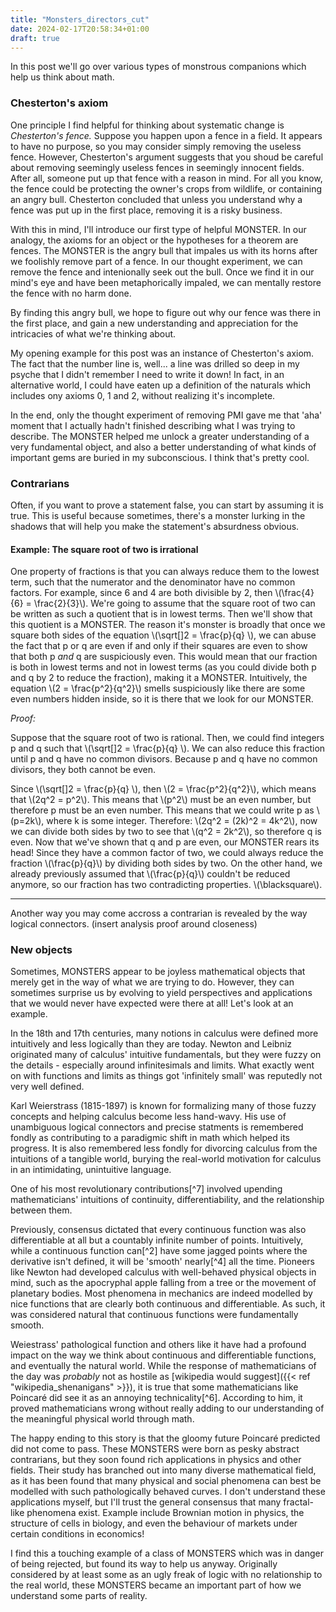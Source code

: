 ```yaml
---
title: "Monsters_directors_cut"
date: 2024-02-17T20:58:34+01:00
draft: true
---
```


In this post we'll go over various types of monstrous companions which help us think about math.

### Chesterton's axiom

One principle I find helpful for thinking about systematic change is *Chesterton's fence.* Suppose you happen upon a fence in a field. It appears to have no purpose, so you may consider simply removing the useless fence. However, Chesterton's argument suggests that you shoud be careful about removing seemingly useless fences in seemingly innocent fields. After all, someone put up that fence with a reason in mind. For all you know, the fence could be protecting the owner's crops from wildlife, or containing an angry bull. Chesterton concluded that unless you understand why a fence was put up in the first place, removing it is a risky business.

With this in mind, I'll introduce our first type of helpful MONSTER. In our analogy, the axioms for an object or the hypotheses for a theorem are fences. The MONSTER is the angry bull that impales us with its horns after we foolishly remove part of a fence. In our thought experiment, we can remove the fence and intenionally seek out the bull. Once we find it in our mind's eye and have been metaphorically impaled, we can mentally restore the fence with no harm done.

By finding this angry bull, we hope to figure out why our fence was there in the first place, and gain a new understanding and appreciation for the intricacies of what we're thinking about.

My opening example for this post was an instance of Chesterton's axiom. The fact that the number line is, well... a line was drilled so deep in my psyche that I didn't remember I need to write it down! In fact, in an alternative world, I could have eaten up a definition of the naturals which includes ony axioms 0, 1 and 2, without realizing it's incomplete.

In the end, only the thought experiment of removing PMI gave me that 'aha' moment that I actually hadn't finished describing what I was trying to describe. The MONSTER helped me unlock a greater understanding of a very fundamental object, and also a better understanding of what kinds of important gems are buried in my subconscious. I think that's pretty cool.

### Contrarians

Often, if you want to prove a statement false, you can start by assuming it is true. This is useful because sometimes, there's a monster lurking in the shadows that will help you make the statement's absurdness obvious.

#### Example: The square root of two is irrational

One property of fractions is that you can always reduce them to the lowest term, such that the numerator and the denominator have no common factors. For example, since 6 and 4 are both divisible by 2, then \\(\frac{4}{6} = \frac{2}{3}\\). We're going to assume that the square root of two can be written as such a quotient that is in lowest terms. Then we'll show that this quotient is a MONSTER. The reason it's monster is broadly that once we square both sides of the equation \\(\sqrt[]2 = \frac{p}{q} \\), we can abuse the fact that p or q are even if and only if their squares are even to show that both p *and* q are suspiciously even. This would mean that our fraction is both in lowest terms and not in lowest terms (as you could divide both p and q by 2 to reduce the fraction), making it a MONSTER. Intuitively, the equation \\(2 = \frac{p^2}{q^2}\\) smells suspiciously like there are some even numbers hidden inside, so it is there that we look for our MONSTER.

*Proof:*

Suppose that the square root of two is rational. Then, we could find integers p and q such that \\(\sqrt[]2 = \frac{p}{q} \\). We can also reduce this fraction until p and q have no common divisors. Because p and q have no common divisors, they both cannot be even.

Since \\(\sqrt[]2 = \frac{p}{q} \\), then \\(2 = \frac{p^2}{q^2}\\), which means that \\(2q^2 = p^2\\). This means that \\(p^2\\) must be an even number, but therefore p must be an even number. This means that we could write p as \\(p=2k\\), where k is some integer. Therefore: \\(2q^2 = (2k)^2 = 4k^2\\), now we can divide both sides by two to see that \\(q^2 = 2k^2\\), so therefore q is even. Now that we've shown that q and p are even, our MONSTER rears its head! Since they have a common factor of two, we could always reduce the fraction \\(\frac{p}{q}\\) by dividing both sides by two. On the other hand, we already previously assumed that \\(\frac{p}{q}\\) couldn't be reduced anymore, so our fraction has two contradicting properties.  \\(\blacksquare\\).

----

Another way you may come accross a contrarian is revealed by the way logical connectors. (insert analysis proof around closeness)

### New objects

Sometimes, MONSTERS appear to be joyless mathematical objects that merely get in the way of what we are trying to do. However, they can sometimes surprise us by evolving to yield perspectives and applications that we would never have expected were there at all! Let's look at an example.

In the 18th and 17th centuries, many notions in calculus were defined more intuitively and less logically than they are today. Newton and Leibniz originated many of calculus' intuitive fundamentals, but they were fuzzy on the details - especially around infinitesimals and limits. What exactly went on with functions and limits as things got 'infinitely small' was reputedly not very well defined. 

Karl Weierstrass (1815-1897) is known for formalizing many of those fuzzy concepts and helping calculus become less hand-wavy. His use of unambiguous logical connectors and precise statments is remembered fondly as contributing to a paradigmic shift in math which helped its progress. It is also remembered less fondly for divorcing calculus from the intuitions of a tangible world, burying the real-world motivation for calculus in an intimidating, unintuitive language.

One of his most revolutionary contributions[^7] involved upending mathematicians' intuitions of continuity, differentiability, and the relationship between them. 

Previously, consensus dictated that every continuous function was also differentiable at all but a countably infinite number of points. Intuitively, while a continuous function can[^2] have some jagged points where the derivative isn't defined, it will be 'smooth' nearly[^4] all the time. Pioneers like Newton had developed calculus with well-behaved physical objects in mind, such as the apocryphal apple falling from a tree or the movement of planetary bodies. Most phenomena in mechanics are indeed modelled by nice functions that are clearly both continuous and differentiable. As such, it was considered natural that continuous functions were fundamentally smooth. 

Weiestrass' pathological function and others like it have had a profound impact on the way we think about continuous and differentiable functions, and eventually the natural world. While the response of mathematicians of the day was *probably* not as hostile as [wikipedia would suggest]({{< ref "wikipedia_shenanigans" >}}), it is true that some mathematicians like Poincaré did see it as an annoying technicality[^6]. According to him, it proved mathematicians wrong without really adding to our understanding of the meaningful physical world through math.

The happy ending to this story is that the gloomy future Poincaré predicted did not come to pass. These MONSTERS were born as pesky abstract contrarians, but they soon found rich applications in physics and other fields. Their study has branched out into many diverse mathematical field, as it has been found that many physical and social phenomena can best be modelled with such pathologically behaved curves. I don't understand these applications myself, but I'll trust the general consensus that many fractal-like phenomena exist. Example include Brownian motion in physics, the structure of cells in biology, and even the behaviour of markets under certain conditions in economics!

I find this a touching example of a class of MONSTERS which was in danger of being rejected, but found its way to help us anyway. Originally considered by at least some as an ugly freak of logic with no relationship to the real world, these MONSTERS became an important part of how we understand some parts of reality.
